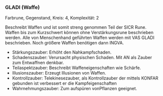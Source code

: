 ### GLADI (Waffe)

Farbrune, Gegenstand, Kreis: 4, Komplexität: 2

Beschreibt Waffen und ist somit streng genommen Teil der SICR Rune. Waffen bis zum Kurzschwert können ohne
Verstärkungsrune beschrieben werden. Alle von Menschenhand geführten Waffen werden mit VAS GLADI beschrieben. Noch
größere Waffen benötigen dann INGVA.

* Stärkungszauber: Erhöht den Nahkampfschaden.
* Schadenszauber: Verursacht physischen Schaden. Mit AN als Zauber zum Entwaffnen denkbar.
* Teilaspektzauber: Beschreibt Waffeneigenschaften wie Schärfe.
* Illusionszauber: Erzeugt Illusionen von Waffen.
* Kontrollzauber: Telekinesezauber, als Kontrollzauber der mittels KONFAR gebunden ist verbessert er die Kampfeigenschaften
* Wahrnehmungszauber: Zum aufspüren vonPflanzen geeignet.

